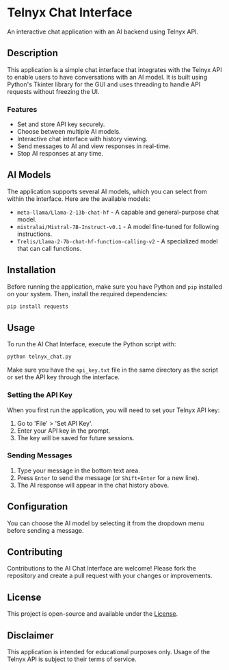 # Telnyx Chat Interface

An interactive chat application with an AI backend using Telnyx API.

## Description

This application is a simple chat interface that integrates with the Telnyx API to enable users to have conversations with an AI model. It is built using Python's Tkinter library for the GUI and uses threading to handle API requests without freezing the UI.

### Features

- Set and store API key securely.
- Choose between multiple AI models.
- Interactive chat interface with history viewing.
- Send messages to AI and view responses in real-time.
- Stop AI responses at any time.

## AI Models

The application supports several AI models, which you can select from within the interface. Here are the available models:

- `meta-llama/Llama-2-13b-chat-hf` - A capable and general-purpose chat model.
- `mistralai/Mistral-7B-Instruct-v0.1` - A model fine-tuned for following instructions.
- `Trelis/Llama-2-7b-chat-hf-function-calling-v2` - A specialized model that can call functions.

## Installation

Before running the application, make sure you have Python and `pip` installed on your system. Then, install the required dependencies:

```bash
pip install requests
```

## Usage

To run the AI Chat Interface, execute the Python script with:

```bash
python telnyx_chat.py
```

Make sure you have the `api_key.txt` file in the same directory as the script or set the API key through the interface.

### Setting the API Key

When you first run the application, you will need to set your Telnyx API key:

1. Go to 'File' > 'Set API Key'.
2. Enter your API key in the prompt.
3. The key will be saved for future sessions.

### Sending Messages

1. Type your message in the bottom text area.
2. Press `Enter` to send the message (or `Shift+Enter` for a new line).
3. The AI response will appear in the chat history above.

## Configuration

You can choose the AI model by selecting it from the dropdown menu before sending a message.

## Contributing

Contributions to the AI Chat Interface are welcome! Please fork the repository and create a pull request with your changes or improvements.

## License

This project is open-source and available under the [License](LICENSE).

## Disclaimer

This application is intended for educational purposes only. Usage of the Telnyx API is subject to their terms of service.

